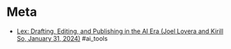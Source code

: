 # Meta
- [Lex: Drafting, Editing, and Publishing in the AI Era (Joel Lovera and Kirill So, January 31, 2024)](https://adopter.substack.com/p/lex-ai-writter) #ai_tools